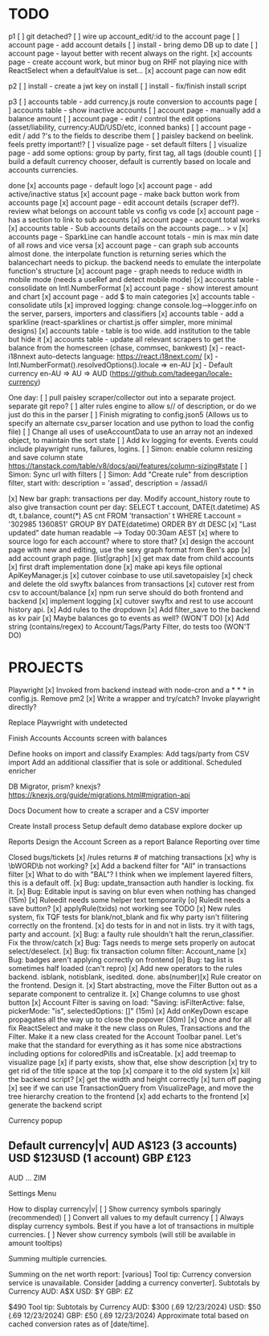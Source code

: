 # TODO
p1
[ ] git detached?
[ ] wire up account_edit/:id to the account page
[ ] account page - add account details
[ ] install - bring demo DB up to date
[ ] account page - layout better with recent always on the right.
[x] accounts page - create account work, but minor bug on RHF not playing nice with ReactSelect when a defaultValue is set... 
[x] account page can now edit


p2
[ ] install - create a jwt key on install
[ ] install - fix/finish install script

p3
[ ] accounts table - add currency.js route conversion to accounts page
[ ] accounts table - show inactive accounts
[ ] account page - manually add a balance amount
[ ] account page - edit / control the edit options (asset/liability, currency:AUD/USD/etc, iconned banks)
[ ] account page - edit / add ?'s to the fields to describe them
[ ] paisley backend on beelink. feels pretty important!?
[ ] visualize page - set default filters
[ ] visualize page - add some options: group by party, first tag, all tags (double count)
[ ] build a default currency chooser, default is currently based on locale and accounts currencies.

done
[x] accounts page - default logo
[x] account page - add active/inactive status
[x] account page - make back button work from accounts page
[x] account page - edit account details (scraper def?). review what belongs on account table vs config vs code
[x] account page - has a section to link to sub accounts
[x] account page - account total works
[x] accounts table - Sub accounts details on the accounts page… > v
[x] accounts page - SparkLine can handle account totals - min is max min date of all rows and vice versa
[x] account page - can graph sub accounts
       almost done. the interpolate function is returning series which the balancechart needs to pickup.
       the backend needs to emulate the interpolate function's structure
[x] account page - graph needs to reduce width in mobile mode (needs a useRef and detect mobile mode)
[x] accounts table - consolidate on Intl.NumberFormat
[x] account page - show interest amount and chart
[x] account page - add $ to main categories
[x] accounts table - consolidate utils 
[x] improved logging: change console.log-->logger.info on the server, parsers, importers and classifiers
[x] accounts table - add a sparkline (react-sparklines or chartist.js offer simpler, more minimal designs)
[x] accounts table - table is too wide. add institution to the table but hide it
[x] accounts table - update all relevant scrapers to get the balance from the homescreen (chase, commsec, bankwest)
[x] - react-i18nnext auto-detects language: https://react.i18next.com/
[x] - Intl.NumberFormat().resolvedOptions().locale => en-AU
[x] - Default currency en-AU => AU => AUD (https://github.com/tadeegan/locale-currency)

One day:
[ ] pull paisley scraper/collector out into a separate project. separate git repo?
[ ] alter rules engine to allow s// of description, or do we just do this in the parser
[ ] Finish migrating to config.json5 (Allows us to specify an alternate csv_parser location and use python to load the config file)
[ ] Change all uses of useAccountData to use an array not an indexed object, to maintain the sort state
[ ] Add kv logging for events. Events could include playwright runs, failures, logins.
[ ] Simon: enable  column resizing and save column state https://tanstack.com/table/v8/docs/api/features/column-sizing#state
[ ] Simon: Sync url with filters
[ ] Simon: Add "Create rule" from description filter, start with: description = 'assad', description = /assad/i


[x] New bar graph: transactions per day. Modify account_history route to also give transaction count per day:
       SELECT t.account, DATE(t.datetime) AS dt, t.balance, count(*) AS cnt FROM 'transaction' t WHERE t.account = '302985 1360851' GROUP BY DATE(datetime) ORDER BY dt DESC
[x] "Last updated" date human readable --> Today 00:30am AEST
[x] where to source logo for each account? where to store that?
[x] design the account page with new and editing, use the sexy graph format from Ben's app
[x] add account graph page. [list|graph]
[x] get max date from child accounts
[x] first draft implementation done
[x] make api keys file optional ApiKeyManager.js
[x] cutover coinbase to use util.savetopaisley
[x] check and delete the old swyftx balances from transactions
[x] cutover rest from csv to account/balance
[x] npm run serve should do both frontend and backend
[x] implement logging
[x] cutover swyftx and rest to use account history api.
[x] Add rules to the dropdown
[x] Add filter_save to the backend as kv pair
[x] Maybe balances go to events as well? (WON'T DO)
[x] Add string (contains/regex) to Account/Tags/Party Filter, do tests too (WON'T DO)

# PROJECTS

Playwright
       [x] Invoked from backend instead with node-cron and a * * * in config.js. Remove pm2
       [x] Write a wrapper and try/catch? Invoke playwright directly?

Replace Playwright with undetected

Finish Accounts
     Accounts screen with balances

Define hooks on import and classify
       Examples: 
       Add tags/party from CSV import
       Add an additional classifier that is sole or additional.
       Scheduled enricher
     
DB Migrator, prism? knexjs? https://knexjs.org/guide/migrations.html#migration-api

Docs
       Document how to create a scraper and a CSV importer
       
Create Install process
       Setup default demo database
       explore docker up

Reports
       Design the Account Screen as a report
       Balance Reporting over time

Closed bugs/tickets
[x] /rules returns # of matching transactions
[x] why is \bWORD\b not working?
[x] Add a backend filter for "All" in transactions filter
[x] What to do with "BAL"? I think when we implement layered filters, this is a default off.
[x] Bug: update_transaction auth handler is locking. fix it.
[x] Bug: Editable input is saving on blur even when nothing has changed (15m)
[x] Ruleedit needs some helper text temporarily
[o] Ruledit needs a save button?
[x] applyRule(txids) not working see TODO
[x] New rules system, fix TQF tests for blank/not_blank and fix why party isn't filitering correctly on the frontend.
[x] do tests for in and not in lists. try it with tags, party and account.
[x] Bug: a faulty rule shouldn't halt the rerun_classifier. Fix the throw/catch
[x] Bug: Tags needs to merge sets properly on autocat select/deselect.
[x] Bug: fix transaction column filter: Account_name
[x] Bug: badges aren't applying correctly on frontend
[o] Bug: tag list is sometimes half loaded (can't repro)
[x] Add new operators to the rules backend. isblank, notisblank, isedited. done.
       abs(number)[x] Rule creator on the frontend. Design it.
[x] Start abstracting, move the Filter Button out as a separate component to centralize it.
[x] Change columns to use ghost button
[x] Account Filter is saving on load: "Saving: isFilterActive: false, pickerMode: "is", selectedOptions: []" (15m)
[x] Add onKeyDown escape propagates all the way up to close the popover (30m)
[x] Once and for all fix ReactSelect and make it the new class on Rules, Transactions and the Filter. Make it a new class created for the Account Toolbar panel. Let's make that the standard for everything as it has some nice abstractions including options for coloredPills and isCreatable.
[x] add treemap to visualize page
       [x] if party exists, show that, else show description
       [x] try to get rid of the title space at the top
       [x] compare it to the old system
       [x] kill the backend script?
       [x] get the width and height correctly
       [x] turn off paging 
       [x] see if we can use TransactionQuery from VisualizePage, and move the tree hierarchy creation to the frontend
       [x] add echarts to the frontend
       [x] generate the backend script




Currency popup

Default currency|v|
AUD A$123 (3 accounts)
USD $123USD (1 account)
GBP £123
---
AUD
...
ZIM

Settings Menu

How to display currency|v|
[ ] Show currency symbols sparingly (recommended)
[ ] Convert all values to my default currency
[ ] Always display currency symbols. Best if you have a lot of transactions in multiple currencies.
[ ] Never show currency symbols (will still be available in amount tooltips)

Summing multiple currencies. 

Summing on the net worth report:
[various]
Tool tip:
Currency conversion service is unavailable. Consider [adding a currency converter].
Subtotals by Currency
    AUD: A$X
    USD: $Y
    GBP: £Z


$490
Tool tip:
Subtotals by Currency
    AUD: $300 (.69 12/23/2024)
    USD: $50 (.69 12/23/2024)
    GBP: £50 (.69 12/23/2024)
Approximate total based on cached conversion rates as of [date/time].
